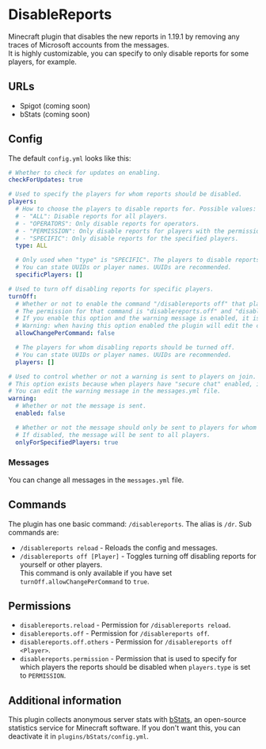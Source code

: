 # DisableReports

Minecraft plugin that disables the new reports in 1.19.1 by removing any traces of Microsoft accounts from the messages.  
It is highly customizable, you can specify to only disable reports for some players, for example.

## URLs

- Spigot (coming soon)
- bStats (coming soon)

## Config

The default `config.yml` looks like this:
```yaml
# Whether to check for updates on enabling.
checkForUpdates: true

# Used to specify the players for whom reports should be disabled.
players:
  # How to choose the players to disable reports for. Possible values:
  # - "ALL": Disable reports for all players.
  # - "OPERATORS": Only disable reports for operators.
  # - "PERMISSION": Only disable reports for players with the permission "disablereports.permission"
  # - "SPECIFIC": Only disable reports for the specified players.
  type: ALL

  # Only used when "type" is "SPECIFIC". The players to disable reports for.
  # You can state UUIDs or player names. UUIDs are recommended.
  specificPlayers: []

# Used to turn off disabling reports for specific players.
turnOff:
  # Whether or not to enable the command "/disablereports off" that players can use to turn off disabling reports for themselves.
  # The permission for that command is "disablereports.off" and "disablereports.off.others". If you want all players to be able to use the command, you can use a permission plugin like LuckPerms.
  # If you enable this option and the warning message is enabled, it is recommended to include the command in the warning message.
  # Warning: when having this option enabled the plugin will edit the config and you will have to pay attention to that when editing the config yourself.
  allowChangePerCommand: false

  # The players for whom disabling reports should be turned off.
  # You can state UUIDs or player names. UUIDs are recommended.
  players: []

# Used to control whether or not a warning is sent to players on join.
# This option exists because when players have "secure chat" enabled, it may cause problems when using this plugin.
# You can edit the warning message in the messages.yml file.
warning:
  # Whether or not the message is sent.
  enabled: false

  # Whether or not the message should only be sent to players for whom reports are actually disabled (see "players" and "turnOff").
  # If disabled, the message will be sent to all players.
  onlyForSpecifiedPlayers: true
```

### Messages

You can change all messages in the `messages.yml` file.

## Commands

The plugin has one basic command: `/disablereports`.
The alias is `/dr`.
Sub commands are:
- `/disablereports reload` - Reloads the config and messages.
- `/disablereports off [Player]` - Toggles turning off disabling reports for yourself or other players.  
  This command is only available if you have set `turnOff.allowChangePerCommand` to `true`.

## Permissions

- `disablereports.reload` - Permission for `/disablereports reload`.
- `disablereports.off` - Permission for `/disablereports off`.
- `disablereports.off.others` - Permission for `/disablereports off <Player>`.
- `disablereports.permission` - Permission that is used to specify for which players the reports should be disabled when `players.type` is set to `PERMISSION`.

## Additional information

This plugin collects anonymous server stats with [bStats](https://bstats.org), an open-source statistics service for Minecraft software. If you don't want this, you can deactivate it in `plugins/bStats/config.yml`.
